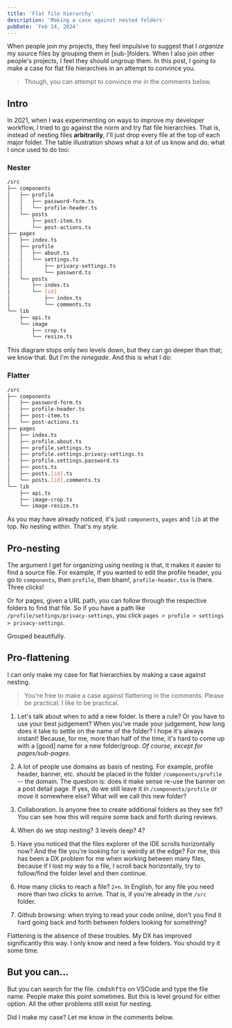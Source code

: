 ```yaml
---
title: 'Flat file hierarchy'
description: 'Making a case against nested folders'
pubDate: 'Feb 24, 2024'
---
```


When people join my projects, they feel impulsive to suggest that I _organize_ my source files by grouping them in [sub-]folders. When I also join other people's projects, I feel they should ungroup them. In this post, I going to make a case for flat file hierarchies in an attempt to convince you.

> Though, you can attempt to convince me in the comments below.

## Intro

In 2021, when I was experimenting on ways to improve my developer workflow, I tried to go against the norm and try flat file hierarchies. That is, instead of nesting files **arbitrarily**, I'll just drop every file at the top of each major folder. The table illustration shows what a lot of us know and do; what I once used to do too:

### Nester

```bash
/src
├── components
│   ├── profile
│   │   ├── password-form.ts
│   │   └── profile-header.ts
│   └── posts
│       ├── post-item.ts
│       └── post-actions.ts
├── pages
│   ├── index.ts
│   ├── profile
│   │   ├── about.ts
│   │   └── settings.ts
│   │       ├── privacy-settings.ts
│   │       └── password.ts
│   └── posts
│       ├── index.ts
│       └── [id]
│           ├── index.ts
│           └── comments.ts
└── lib
    ├── api.ts
    └── image
        ├── crop.ts
        └── resize.ts
```

This diagram stops only two levels down, but they can go deeper than that; we know that. But I'm the _renegade_. And this is what I do:

### Flatter

```bash
/src
├── components
│   ├── password-form.ts
│   ├── profile-header.ts
│   ├── post-item.ts
│   └── post-actions.ts
├── pages
│   ├── index.ts
│   ├── profile.about.ts
│   ├── profile.settings.ts
│   ├── profile.settings.privacy-settings.ts
│   ├── profile.settings.password.ts
│   ├── posts.ts
│   ├── posts.[id].ts
│   └── posts.[id].comments.ts
└── lib
    ├── api.ts
    ├── image-crop.ts
    └── image-resize.ts
```

As you may have already noticed, it's just `components`, `pages` and `lib` at the top. No nesting within. That's my _style_.

## Pro-nesting

The argument I get for organizing using nesting is that, it makes it easier to find a source file. For example, if you wanted to edit the profile header, you go to `components`, then `profile`, then bham!, `profile-header.tsx` is there. Three clicks!

Or for pages, given a URL path, you can follow through the respective folders to find that file. So if you have a path like `/profile/settings/privacy-settings`, you click `pages > profile > settings > privacy-settings`.

Grouped beautifully.

## Pro-flattening

I can only make my case for flat hierarchies by making a case against nesting.

> You're free to make a case against flattening in the comments. Please be practical. I like to be practical.

1. Let's talk about when to add a new folder. Is there a rule? Or you have to use your best judgement? When you've made your judgement, how long does it take to settle on the name of the folder? I hope it's always instant! Because, for me, more than half of the time, it's hard to come up with a [good] name for a new folder/group. _Of course, except for pages/sub-pages._

1. A lot of people use domains as basis of nesting. For example, profile header, banner, etc. should be placed in the folder `/components/profile` -- the domain. The question is: does it make sense re-use the banner on a post detail page. If yes, do we still leave it in `/components/profile` or move it somewhere else? What will we call this new folder?

1. Collaboration. Is anyone free to create additional folders as they see fit? You can see how this will require some back and forth during reviews.

1. When do we stop nesting? 3 levels deep? 4?

1. Have you noticed that the files explorer of the IDE scrolls horizontally now? And the file you're looking for is weirdly at the edge? For me, this has been a DX problem for me when working between many files, because if I lost my way to a file, I scroll back horizontally, try to follow/find the folder level and then continue.

1. How many clicks to reach a file? `2+n`. In English, for any file you need more than two clicks to arrive. That is, if you're already in the `/src` folder.

1. Github browsing: when trying to read your code online, don't you find it hard going back and forth between folders looking for something?

Flattening is the absence of these troubles. My DX has improved significantly this way. I only know and need a few folders. You should try it some time.

## But you can…

But you can search for the file. <kbd>cmd</kbd><kbd>shft</kbd><kbd>o</kbd> on VSCode and type the file name. People make this point sometimes. But this is level ground for either option. All the other problems still exist for nesting.

Did I make my case? Let me know in the comments below.